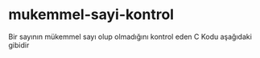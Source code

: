 # mukemmel-sayi-kontrol
Bir sayının mükemmel sayı olup olmadığını kontrol eden C Kodu aşağıdaki gibidir
